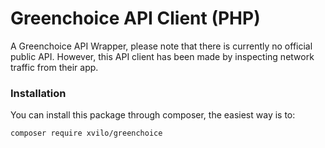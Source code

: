 # Greenchoice API Client (PHP)

A Greenchoice API Wrapper, please note that there is currently no official public API. However, this API client has been 
made by inspecting network traffic from their app. 

### Installation
You can install this package through composer, the easiest way is to:
```
composer require xvilo/greenchoice
```
